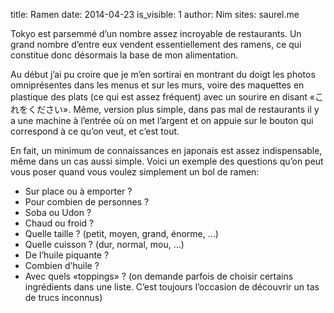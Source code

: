 title: Ramen
date: 2014-04-23
is_visible: 1
author: Nim
sites: saurel.me

<p>Tokyo est parsemm&eacute; d&rsquo;un nombre assez incroyable de restaurants. Un grand nombre d&rsquo;entre eux vendent essentiellement des ramens, ce qui constitue donc d&eacute;sormais la base de mon alimentation.</p>
<p>Au d&eacute;but j&rsquo;ai pu croire que je m&rsquo;en sortirai en montrant du doigt les photos omnipr&eacute;sentes dans les menus et sur les murs, voire des maquettes en plastique des plats (ce qui est assez fr&eacute;quent) avec un sourire en disant &laquo;<span>これをください&raquo;. M&ecirc;me, version plus simple, dans pas mal de restaurants il y a une machine &agrave; l&rsquo;entr&eacute;e o&ugrave; on met l&rsquo;argent et on appuie sur le bouton qui correspond &agrave; ce qu&rsquo;on veut, et c&rsquo;est tout.</span><strong><br /></strong></p>
<p><span>En fait, un minimum de connaissances en japonais est assez indispensable, m&ecirc;me dans un cas aussi simple. Voici un exemple des questions qu&rsquo;on peut vous poser quand vous voulez simplement un bol de ramen:</span></p>
<ul>
<li>Sur place ou &agrave; emporter ?</li>
<li>Pour combien de personnes ?</li>
<li>Soba ou Udon ?</li>
<li>Chaud ou froid ?</li>
<li>Quelle taille ? (petit, moyen, grand, &eacute;norme, &hellip;)</li>
<li>Quelle cuisson ? (dur, normal, mou, &hellip;)</li>
<li>De l&rsquo;huile piquante ?</li>
<li>Combien d&rsquo;huile ?</li>
<li>Avec quels &laquo;toppings&raquo; ? (on demande parfois de choisir certains ingr&eacute;dients dans une liste. C&rsquo;est toujours l&rsquo;occasion de d&eacute;couvrir un tas de trucs inconnus)</li>
</ul>
<p>&nbsp;</p>
